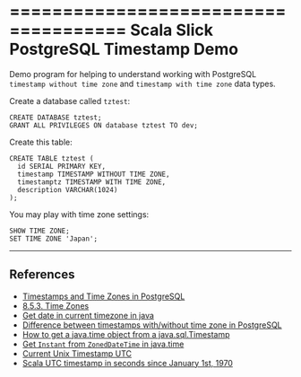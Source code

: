 =====================================
Scala Slick PostgreSQL Timestamp Demo
=====================================

Demo program for helping to understand working with PostgreSQL
`timestamp without time zone` and `timestamp with time zone` data types.

Create a database called `tztest`:

    CREATE DATABASE tztest;
    GRANT ALL PRIVILEGES ON database tztest TO dev;

Create this table:

    CREATE TABLE tztest (
      id SERIAL PRIMARY KEY,
      timestamp TIMESTAMP WITHOUT TIME ZONE,
      timestamptz TIMESTAMP WITH TIME ZONE,
      description VARCHAR(1024)
    );

You may play with time zone settings:

    SHOW TIME ZONE;
    SET TIME ZONE 'Japan';



----------
References
----------

* [Timestamps and Time Zones in PostgreSQL][]
* [8.5.3. Time Zones][]
* [Get date in current timezone in java][]
* [Difference between timestamps with/without time zone in PostgreSQL][]
* [How to get a java.time object from a java.sql.Timestamp][]
* [Get `Instant` from `ZonedDateTime` in java.time][]
* [Current Unix Timestamp UTC][]
* [Scala UTC timestamp in seconds since January 1st, 1970][]


[Timestamps and Time Zones in PostgreSQL]: http://phili.pe/posts/timestamps-and-time-zones-in-postgresql/
[8.5.3. Time Zones]: https://www.postgresql.org/docs/9.1/static/datatype-datetime.html#DATATYPE-TIMEZONES
[Difference between timestamps with/without time zone in PostgreSQL]: http://stackoverflow.com/a/5876276
[Get date in current timezone in java]: http://stackoverflow.com/a/24808474
[How to get a java.time object from a java.sql.Timestamp]: http://stackoverflow.com/a/22470650
[Get `Instant` from `ZonedDateTime` in java.time]: http://stackoverflow.com/a/31936813
[Current Unix Timestamp UTC]: http://www.unixtimestamp.com/
[Scala UTC timestamp in seconds since January 1st, 1970]: http://stackoverflow.com/a/11352208
